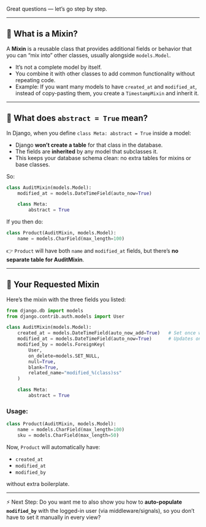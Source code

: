 Great questions — let’s go step by step.

---

## 🔹 What is a Mixin?

A **Mixin** is a reusable class that provides additional fields or behavior that you can “mix into” other classes, usually alongside `models.Model`.

* It’s not a complete model by itself.
* You combine it with other classes to add common functionality without repeating code.
* Example: If you want many models to have `created_at` and `modified_at`, instead of copy-pasting them, you create a `TimestampMixin` and inherit it.

---

## 🔹 What does `abstract = True` mean?

In Django, when you define `class Meta: abstract = True` inside a model:

* Django **won’t create a table** for that class in the database.
* The fields are **inherited** by any model that subclasses it.
* This keeps your database schema clean: no extra tables for mixins or base classes.

So:

```python
class AuditMixin(models.Model):
    modified_at = models.DateTimeField(auto_now=True)

    class Meta:
        abstract = True
```

If you then do:

```python
class Product(AuditMixin, models.Model):
    name = models.CharField(max_length=100)
```

👉 `Product` will have both `name` and `modified_at` fields, but there’s **no separate table for AuditMixin**.

---

## 🔹 Your Requested Mixin

Here’s the mixin with the three fields you listed:

```python
from django.db import models
from django.contrib.auth.models import User

class AuditMixin(models.Model):
    created_at = models.DateTimeField(auto_now_add=True)   # Set once when created
    modified_at = models.DateTimeField(auto_now=True)      # Updates on each save
    modified_by = models.ForeignKey(
        User,
        on_delete=models.SET_NULL,
        null=True,
        blank=True,
        related_name="modified_%(class)ss"
    )

    class Meta:
        abstract = True
```

### Usage:

```python
class Product(AuditMixin, models.Model):
    name = models.CharField(max_length=100)
    sku = models.CharField(max_length=50)
```

Now, `Product` will automatically have:

* `created_at`
* `modified_at`
* `modified_by`

without extra boilerplate.

---

⚡ Next Step:
Do you want me to also show you how to **auto-populate `modified_by`** with the logged-in user (via middleware/signals), so you don’t have to set it manually in every view?
